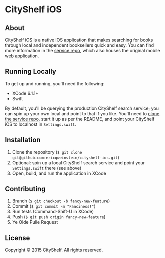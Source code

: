 CityShelf iOS
=============

## About
CityShelf iOS is a native iOS application that makes searching for books through local and independent booksellers quick and easy. You can find more information in the [service repo](https://github.com/ericqweinstein/cityshelf), which also houses the original mobile web application.

## Running Locally
To get up and running, you'll need the following:

* XCode 6.1.1+
* Swift

By default, you'll be querying the production CityShelf search service; you can spin up your own local and point to that if you like. You'll need to [clone the service repo](https://github.com/ericqweinstein/cityshelf), start it up as per the README, and point your CityShelf iOS to localhost in `Settings.swift`.

## Installation
1. Clone the repository (`$ git clone git@github.com:ericqweinstein/cityshelf-ios.git`)
2. Optional: spin up a local CityShelf search service and point your `Settings.swift` there (see above)
3. Open, build, and run the application in XCode

## Contributing
1. Branch (`$ git checkout -b fancy-new-feature`)
2. Commit (`$ git commit -m "Fanciness!"`)
3. Run tests (Command-Shift-U in XCode)
4. Push (`$ git push origin fancy-new-feature`)
5. Ye Olde Pulle Request

## License
Copyright © 2015 CityShelf. All rights reserved.
